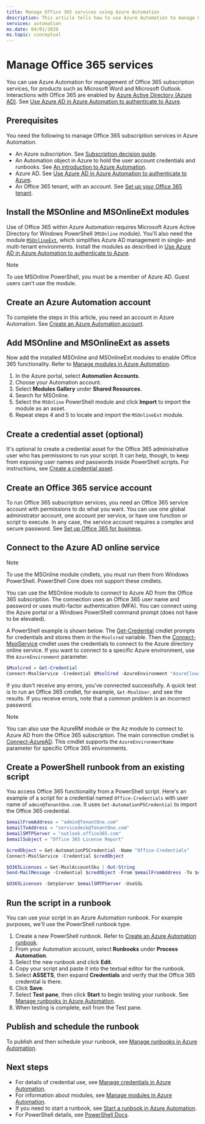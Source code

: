 ```yaml
---
title: Manage Office 365 services using Azure Automation
description: This article tells how to use Azure Automation to manage Office 365 subscription services.
services: automation
ms.date: 04/01/2020
ms.topic: conceptual
---
```


# Manage Office 365 services

You can use Azure Automation for management of Office 365 subscription services, for products such as Microsoft Word and Microsoft Outlook. Interactions with Office 365 are enabled by [Azure Active Directory (Azure AD)](../active-directory/fundamentals/active-directory-whatis.md). See [Use Azure AD in Azure Automation to authenticate to Azure](automation-use-azure-ad.md).

## Prerequisites

You need the following to manage Office 365 subscription services in Azure Automation.

* An Azure subscription. See [Subscription decision guide](/azure/cloud-adoption-framework/decision-guides/subscriptions/).
* An Automation object in Azure to hold the user account credentials and runbooks. See [An introduction to Azure Automation](./automation-intro.md).
* Azure AD. See [Use Azure AD in Azure Automation to authenticate to Azure](automation-use-azure-ad.md).
* An Office 365 tenant, with an account. See [Set up your Office 365 tenant](/sharepoint/dev/spfx/set-up-your-developer-tenant).

## Install the MSOnline and MSOnlineExt modules

Use of Office 365 within Azure Automation requires Microsoft Azure Active Directory for Windows PowerShell (`MSOnline` module). You'll also need the module [`MSOnlineExt`](https://www.powershellgallery.com/packages/MSOnlineExt/1.0.35), which simplifies Azure AD management in single- and multi-tenant environments. Install the modules as described in [Use Azure AD in Azure Automation to authenticate to Azure](automation-use-azure-ad.md).

>[!NOTE]
>To use MSOnline PowerShell, you must be a member of Azure AD. Guest users can't use the module.

## Create an Azure Automation account

To complete the steps in this article, you need an account in Azure Automation. See [Create an Azure Automation account](automation-quickstart-create-account.md).
 
## Add MSOnline and MSOnlineExt as assets

Now add the installed MSOnline and MSOnlineExt modules to enable Office 365 functionality. Refer to [Manage modules in Azure Automation](shared-resources/modules.md).

1. In the Azure portal, select **Automation Accounts**.
2. Choose your Automation account.
3. Select **Modules Gallery** under **Shared Resources**.
4. Search for MSOnline.
5. Select the `MSOnline` PowerShell module and click **Import** to import the module as an asset.
6. Repeat steps 4 and 5 to locate and import the `MSOnlineExt` module. 

## Create a credential asset (optional)

It's optional to create a credential asset for the Office 365 administrative user who has permissions to run your script. It can help, though, to keep from exposing user names and passwords inside PowerShell scripts. For instructions, see [Create a credential asset](automation-use-azure-ad.md#create-a-credential-asset).

## Create an Office 365 service account

To run Office 365 subscription services, you need an Office 365 service account with permissions to do what you want. You can use one global administrator account, one account per service, or have one function or script to execute. In any case, the service account requires a complex and secure password. See [Set up Office 365 for business](/microsoft-365/admin/setup/setup?view=o365-worldwide). 

## Connect to the Azure AD online service

>[!NOTE]
>To use the MSOnline module cmdlets, you must run them from Windows PowerShell. PowerShell Core does not support these cmdlets.

You can use the MSOnline module to connect to Azure AD from the Office 365 subscription. The connection uses an Office 365 user name and password or uses multi-factor authentication (MFA). You can connect using the Azure portal or a Windows PowerShell command prompt (does not have to be elevated).

A PowerShell example is shown below. The [Get-Credential](/powershell/module/microsoft.powershell.security/get-credential?view=powershell-7) cmdlet prompts for credentials and stores them in the `Msolcred` variable. Then the [Connect-MsolService](/powershell/module/msonline/connect-msolservice?view=azureadps-1.0) cmdlet uses the credentials to connect to the Azure directory online service. If you want to connect to a specific Azure environment, use the `AzureEnvironment` parameter.

```powershell
$Msolcred = Get-Credential
Connect-MsolService -Credential $MsolCred -AzureEnvironment "AzureCloud"
```

If you don't receive any errors, you've connected successfully. A quick test is to run an Office 365 cmdlet, for example, `Get-MsolUser`, and see the results. If you receive errors, note that a common problem is an incorrect password.

>[!NOTE]
>You can also use the AzureRM module or the Az module to connect to Azure AD from the Office 365 subscription. The main connection cmdlet is [Connect-AzureAD](/powershell/module/azuread/connect-azuread?view=azureadps-2.0). This cmdlet supports the `AzureEnvironmentName` parameter for specific Office 365 environments.

## Create a PowerShell runbook from an existing script

You access Office 365 functionality from a PowerShell script. Here's an example of a script for a credential named `Office-Credentials` with user name of `admin@TenantOne.com`. It uses `Get-AutomationPSCredential` to import the Office 365 credential.

```powershell
$emailFromAddress = "admin@TenantOne.com" 
$emailToAddress = "servicedesk@TenantOne.com" 
$emailSMTPServer = "outlook.office365.com" 
$emailSubject = "Office 365 License Report" 

$credObject = Get-AutomationPSCredential -Name "Office-Credentials" 
Connect-MsolService -Credential $credObject

$O365Licenses = Get-MsolAccountSku | Out-String 
Send-MailMessage -Credential $credObject -From $emailFromAddress -To $emailToAddress -Subject $emailSubject -Body 

$O365Licenses -SmtpServer $emailSMTPServer -UseSSL
```

## Run the script in a runbook

You can use your script in an Azure Automation runbook. For example purposes, we'll use the PowerShell runbook type.

1. Create a new PowerShell runbook. Refer to [Create an Azure Automation runbook](./automation-quickstart-create-runbook.md).
2. From your Automation account, select **Runbooks** under **Process Automation**.
3. Select the new runbook and click **Edit**.
4. Copy your script and paste it into the textual editor for the runbook.
5. Select **ASSETS**, then expand **Credentials** and verify that the Office 365 credential is there.
6. Click **Save**.
7. Select **Test pane**, then click **Start** to begin testing your runbook. See [Manage runbooks in Azure Automation](./manage-runbooks.md).
8. When testing is complete, exit from the Test pane.

## Publish and schedule the runbook

To publish and then schedule your runbook, see [Manage runbooks in Azure Automation](./manage-runbooks.md).

## Next steps

* For details of credential use, see [Manage credentials in Azure Automation](shared-resources/credentials.md).
* For information about modules, see [Manage modules in Azure Automation](shared-resources/modules.md).
* If you need to start a runbook, see [Start a runbook in Azure Automation](start-runbooks.md).
* For PowerShell details, see [PowerShell Docs](/powershell/scripting/overview).
